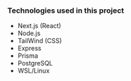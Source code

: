 ### Technologies used in this project 
- Next.js (React)
- Node.js
- TailWind (CSS)
- Express
- Prisma
- PostgreSQL
- WSL/Linux
